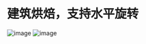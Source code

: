 ﻿# 建筑烘焙，支持水平旋转


![image](https://github.com/whisperlin/utils/blob/master/unity/BuildingBake/demo.png)
![image](https://github.com/whisperlin/utils/blob/master/unity/BuildingBake/lod.png)
